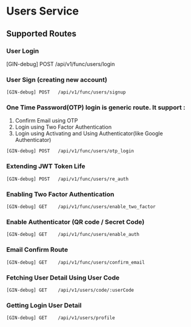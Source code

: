 # Users Service

## Supported Routes

### User Login
[GIN-debug] POST   /api/v1/func/users/login

### User Sign (creating new account)
```
[GIN-debug] POST   /api/v1/func/users/signup
```
### One Time Password(OTP) login is generic route. It support :
 1. Confirm Email using OTP
 2. Login using Two Factor Authentication
 3. Login using Activating and Using Authenticator(like Google Authenticator)
```
[GIN-debug] POST   /api/v1/func/users/otp_login
```
### Extending JWT Token Life
```
[GIN-debug] POST   /api/v1/func/users/re_auth
```
### Enabling Two Factor Authentication
```
[GIN-debug] GET    /api/v1/func/users/enable_two_factor
```
### Enable Authenticator (QR code / Secret Code)
```
[GIN-debug] GET    /api/v1/func/users/enable_auth
```
### Email Confirm Route
```
[GIN-debug] GET    /api/v1/func/users/confirm_email
```
### Fetching User Detail Using User Code
```
[GIN-debug] GET    /api/v1/users/code/:userCode
```
### Getting Login User Detail
```
[GIN-debug] GET    /api/v1/users/profile
```

